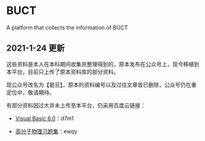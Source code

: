 # BUCT
 A platform that collects the information of BUCT
 ## 2021-1-24 更新
 
 这些资料是本人在本科期间收集并整理得到的，原本发布在公众号上，现今移植到本平台，目前只上传了原本资料库的部分资料。
 
 现公众号改名为【曷旦】，原本的资料编号以及过往文章皆已删除，公众号仍在重定位中，敬请期待。
 
 有部分资料因过大并未上传至本平台，仍采用百度云链接：
 
 - [Visual Basic 6.0](https://pan.baidu.com/s/1xHy_2KrkP-w5lWNiaDIdqw)：d7m1
 
 - [高分子物理习题集](https://pan.baidu.com/s/19w6McPhjNOfk5V6Zdq-VrQ)：ewqy
